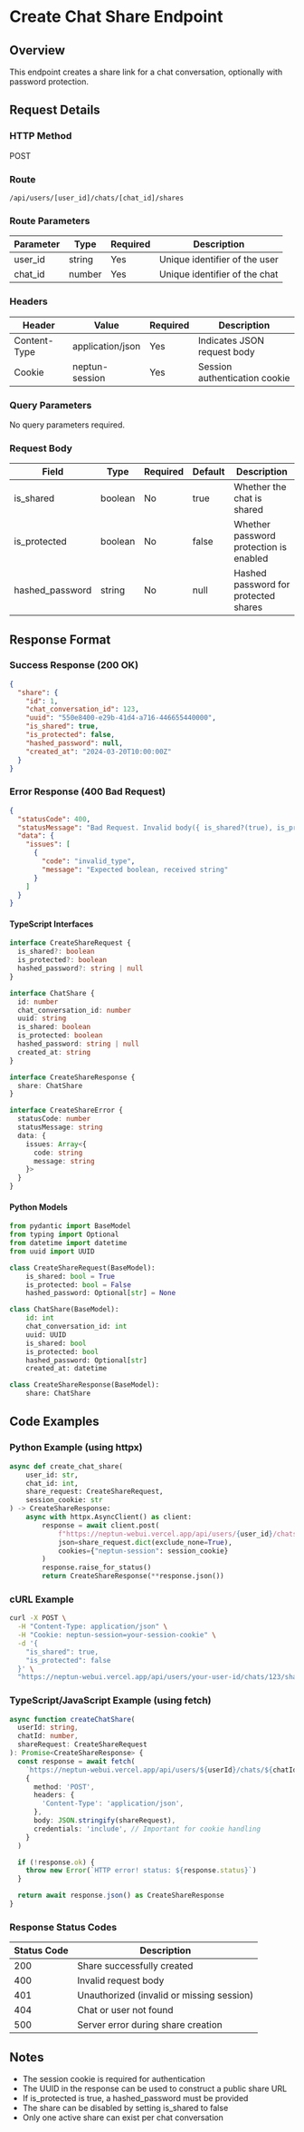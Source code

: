 # Create Chat Share Endpoint

## Overview

This endpoint creates a share link for a chat conversation, optionally with password protection.

## Request Details

### HTTP Method

POST

### Route

`/api/users/[user_id]/chats/[chat_id]/shares`

### Route Parameters

| Parameter | Type   | Required | Description                   |
| --------- | ------ | -------- | ----------------------------- |
| user_id   | string | Yes      | Unique identifier of the user |
| chat_id   | number | Yes      | Unique identifier of the chat |

### Headers

| Header       | Value            | Required | Description                   |
| ------------ | ---------------- | -------- | ----------------------------- |
| Content-Type | application/json | Yes      | Indicates JSON request body   |
| Cookie       | neptun-session   | Yes      | Session authentication cookie |

### Query Parameters

No query parameters required.

### Request Body

| Field           | Type    | Required | Default | Description                            |
| --------------- | ------- | -------- | ------- | -------------------------------------- |
| is_shared       | boolean | No       | true    | Whether the chat is shared             |
| is_protected    | boolean | No       | false   | Whether password protection is enabled |
| hashed_password | string  | No       | null    | Hashed password for protected shares   |

## Response Format

### Success Response (200 OK)

```json
{
  "share": {
    "id": 1,
    "chat_conversation_id": 123,
    "uuid": "550e8400-e29b-41d4-a716-446655440000",
    "is_shared": true,
    "is_protected": false,
    "hashed_password": null,
    "created_at": "2024-03-20T10:00:00Z"
  }
}
```

### Error Response (400 Bad Request)

```json
{
  "statusCode": 400,
  "statusMessage": "Bad Request. Invalid body({ is_shared?(true), is_protected?(false), hashed_password?(null) }).",
  "data": {
    "issues": [
      {
        "code": "invalid_type",
        "message": "Expected boolean, received string"
      }
    ]
  }
}
```

#### TypeScript Interfaces

```typescript
interface CreateShareRequest {
  is_shared?: boolean
  is_protected?: boolean
  hashed_password?: string | null
}

interface ChatShare {
  id: number
  chat_conversation_id: number
  uuid: string
  is_shared: boolean
  is_protected: boolean
  hashed_password: string | null
  created_at: string
}

interface CreateShareResponse {
  share: ChatShare
}

interface CreateShareError {
  statusCode: number
  statusMessage: string
  data: {
    issues: Array<{
      code: string
      message: string
    }>
  }
}
```

#### Python Models

```python
from pydantic import BaseModel
from typing import Optional
from datetime import datetime
from uuid import UUID

class CreateShareRequest(BaseModel):
    is_shared: bool = True
    is_protected: bool = False
    hashed_password: Optional[str] = None

class ChatShare(BaseModel):
    id: int
    chat_conversation_id: int
    uuid: UUID
    is_shared: bool
    is_protected: bool
    hashed_password: Optional[str]
    created_at: datetime

class CreateShareResponse(BaseModel):
    share: ChatShare
```

## Code Examples

### Python Example (using httpx)

```python
async def create_chat_share(
    user_id: str,
    chat_id: int,
    share_request: CreateShareRequest,
    session_cookie: str
) -> CreateShareResponse:
    async with httpx.AsyncClient() as client:
        response = await client.post(
            f"https://neptun-webui.vercel.app/api/users/{user_id}/chats/{chat_id}/shares",
            json=share_request.dict(exclude_none=True),
            cookies={"neptun-session": session_cookie}
        )
        response.raise_for_status()
        return CreateShareResponse(**response.json())
```

### cURL Example

```bash
curl -X POST \
  -H "Content-Type: application/json" \
  -H "Cookie: neptun-session=your-session-cookie" \
  -d '{
    "is_shared": true,
    "is_protected": false
  }' \
  "https://neptun-webui.vercel.app/api/users/your-user-id/chats/123/shares"
```

### TypeScript/JavaScript Example (using fetch)

```typescript
async function createChatShare(
  userId: string,
  chatId: number,
  shareRequest: CreateShareRequest
): Promise<CreateShareResponse> {
  const response = await fetch(
    `https://neptun-webui.vercel.app/api/users/${userId}/chats/${chatId}/shares`,
    {
      method: 'POST',
      headers: {
        'Content-Type': 'application/json',
      },
      body: JSON.stringify(shareRequest),
      credentials: 'include', // Important for cookie handling
    }
  )

  if (!response.ok) {
    throw new Error(`HTTP error! status: ${response.status}`)
  }

  return await response.json() as CreateShareResponse
}
```

### Response Status Codes

| Status Code | Description                               |
| ----------- | ----------------------------------------- |
| 200         | Share successfully created                |
| 400         | Invalid request body                      |
| 401         | Unauthorized (invalid or missing session) |
| 404         | Chat or user not found                    |
| 500         | Server error during share creation        |

## Notes

- The session cookie is required for authentication
- The UUID in the response can be used to construct a public share URL
- If is_protected is true, a hashed_password must be provided
- The share can be disabled by setting is_shared to false
- Only one active share can exist per chat conversation
